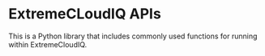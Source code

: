 # ExtremeCLoudIQ APIs

This is a Python library that includes commonly used functions for running within ExtremeCloudIQ.

